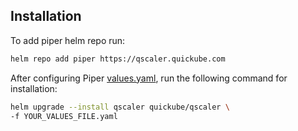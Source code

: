 ## Installation


To add piper helm repo run:

```bash
helm repo add piper https://qscaler.quickube.com
```

After configuring Piper [values.yaml](https://github.com/quickube/quickube/tree/main/helm/values.yaml), run the following command for installation:

```bash
helm upgrade --install qscaler quickube/qscaler \
-f YOUR_VALUES_FILE.yaml
```
